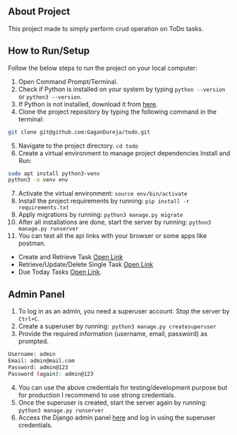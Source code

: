 ## About Project
This project made to simply perform crud operation on ToDo tasks.

## How to Run/Setup

Follow the below steps to run the project on your local computer:

1. Open Command Prompt/Terminal.
2. Check if Python is installed on your system by typing `python --version` or `python3 --version`.
3. If Python is not installed, download it from [here](https://www.python.org/downloads/).
4. Clone the project repository by typing the following command in the terminal:
```bash
git clone git@github.com:GaganDureja/todo.git
```
5. Navigate to the project directory. `cd todo`
6. Create a virtual environment to manage project dependencies Install and Run:
```bash
sudo apt install python3-venv
python3 -m venv env
```
7. Activate the virtual environment: `source env/bin/activate`
8. Install the project requirements by running: `pip install -r requirements.txt`
8. Apply migrations by running:
`python3 manage.py migrate`
10. After all installations are done, start the server by running:
 `python3 manage.py runserver`
11. You can test all the api links with your browser or some apps like postman.
  * Create and Retrieve Task [Open Link](http://127.0.0.1:8000/api/tasks)
  * Retrieve/Update/Delete Single Task [Open Link](http://127.0.0.1:8000/api/tasks/1)
  * Due Today Tasks [Open Link](http://127.0.0.1:8000/api/tasks/due-today).

## Admin Panel
1. To log in as an admin, you need a superuser account. Stop the server by `Ctrl+C`.
2. Create a superuser by running:` python3 manage.py createsuperuser`
3. Provide the required information (username, email, password) as prompted.
```bash
Username: admin
Email: admin@mail.com
Password: admin@123
Password (again): admin@123
```
4. You can use the above credentials for testing/development purpose but for production I recommend to use strong credentials.
5. Once the superuser is created, start the server again by running:
`python3 manage.py runserver`
6. Access the Django admin panel [here](http://127.0.0.1:8000/admin) and log in using the superuser credentials.